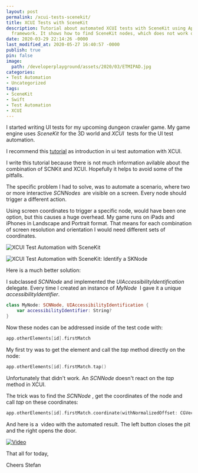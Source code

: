 ```yaml
---
layout: post
permalink: /xcui-tests-scenekit/
title: XCUI Tests with SceneKit
description: Tutorial about automated XCUI tests with SceneKit using Apples XCUI test
  framework. It shows how to find SceneKit nodes, which does not work out of the box.
date: 2020-03-29 22:14:26 -0000
last_modified_at: 2020-05-27 16:40:57 -0000
publish: true
pin: false
image:
  path: /developerplayground/assets/2020/03/ETMIPAD.jpg
categories:
- Test Automation
- Uncategorized
tags:
- SceneKit
- Swift
- Test Automation
- XCUI
---
```

I started writing UI tests for my upcoming dungeon crawler game. My game engine uses _SceneKit_ for the 3D world and _XCUI_  tests for the UI test automation.

I recommend this [tutorial](https://www.hackingwithswift.com/articles/83/how-to-test-your-user-interface-using-xcode) as introduction in ui test automation with XCUI.

I write this tutorial because there is not much information avilable about the combination of SCNKit and XCUI. Hopefully it helps to avoid some of the pitfalls.

The specific problem I had to solve, was to automate a scenario, where two or more interactive _SCNNodes_  are visible on a screen. Every node should trigger a different action.

Using screen coordinates to trigger a specific node, would have been one option, but this causes a huge overhead. My game runs on iPads and iPhones in Landscape and Portrait format. That means for each combination of screen resolution and orientation I would need different sets of coordinates.

![XCUI Test Automation with SceneKit](/developerplayground/assets/2020/03/PhoneUITestLandscape.jpg)

![XCUI Test Automation with SceneKit: Identify a SKNode](/developerplayground/assets/2020/03/iPad.jpg)

Here is a much better solution:

I subclassed _SCNNode_ and implemented the _UIAccessibilityIdentification_ delegate. Every time I created an instance of _MyNode_  I gave it a unique _accessibilityIdentifier_.

```swift  
class MyNode: SCNNode, UIAccessibilityIdentification {
    var accessibilityIdentifier: String?
}
```

Now these nodes can be addressed inside of the test code with:

```swift  
app.otherElements[id].firstMatch
```

My first try was to get the element and call the _tap_ method directly on the node:

```swift  
app.otherElements[id].firstMatch.tap()
```

Unfortunately that didn't work. An _SCNNode_ doesn't react on the _tap_ method in XCUI.

The trick was to find the _SCNNode_ , get the coordinates of the node and call _tap_ on these coordinates:

```swift 
app.otherElements[id].firstMatch.coordinate(withNormalizedOffset: CGVector.zero).tap()
```

And here is a  video with the automated result. The left button closes the pit and the right opens the door.

[![Video](/developerplayground/assets/Videos/YtzKKdSh1r0.png)](https://youtu.be/YtzKKdSh1r0)

That all for today,

Cheers Stefan

